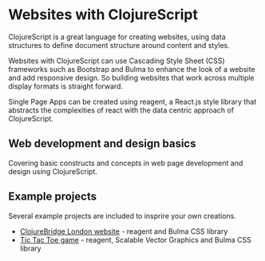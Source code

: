 # Websites with ClojureScript
ClojureScript is a great language for creating websites, using data structures to define document structure around content and styles.

Websites with ClojureScript can use Cascading Style Sheet (CSS) frameworks such as Bootstrap and Bulma to enhance the look of a website and add responsive design.  So building websites that work across multiple display formats is straight forward.

Single Page Apps can be created using reagent, a React.js style library that abstracts the complexities of react with the data centric approach of ClojureScript.


## Web development and design basics
Covering basic constructs and concepts in web page development and design using ClojureScript.

## Example projects
Several example projects are included to insprire your own creations.

* [ClojureBridge London website](/web-design-basics/clojurebridge-london-bootstrap-website.md) - reagent and Bulma CSS library
* [Tic Tac Toe game](/reagent-projects/tic-tac-toe/index.md) - reagent, Scalable Vector Graphics and Bulma CSS library

